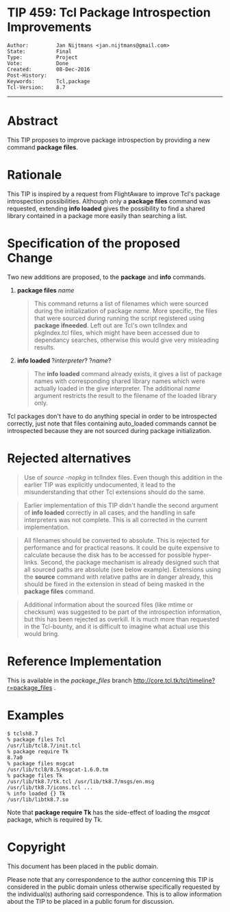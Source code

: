 # TIP 459: Tcl Package Introspection Improvements
	Author:         Jan Nijtmans <jan.nijtmans@gmail.com>
	State:          Final
	Type:           Project
	Vote:           Done
	Created:        08-Dec-2016
	Post-History:   
	Keywords:       Tcl,package
	Tcl-Version:    8.7
-----

# Abstract

This TIP proposes to improve package introspection by providing a new command
**package files**.

# Rationale

This TIP is inspired by a request from FlightAware to improve Tcl's package
introspection possibilities. Although only a **package files** command was
requested, extending **info loaded** gives the possibility to find a shared
library contained in a package more easily than searching a list.

# Specification of the proposed Change

Two new additions are proposed, to the **package** and **info** commands.

 1. **package files** _name_

	  > This command returns a list of filenames which were sourced during the
    initialization of package _name_. More specific, the files that were
    sourced during running the script registered using **package ifneeded**.
    Left out are Tcl's own tclIndex and pkgIndex.tcl files, which might have been
    accessed due to dependancy searches, otherwise this would give very
    misleading results.

 1. **info loaded** ?_interpreter_? ?_name_?

	  > The **info loaded** command already exists, it gives a list of package
    names with corresponding shared library names which were actually loaded
    in the give interpreter. The additional _name_ argument restricts the
    result to the filename of the loaded library only.

Tcl packages don't have to do anything special in order to be introspected
correctly, just note that files containing auto\_loaded commands cannot be
introspected because they are not sourced during package initialization.

# Rejected alternatives

  > Use of _source -nopkg_ in tclIndex files. Even though this addition in the
  earlier TIP was explicitly undocumented, it lead to the misunderstanding
  that other Tcl extensions should do the same.

  > Earlier implementation of this TIP didn't handle the second argument of
  **info loaded** correctly in all cases, and the handling in safe
  interpreters was not complete. This is all corrected in the current implementation.

  > All filenames should be converted to absolute. This is rejected for performance
  and for practical reasons. It could be quite expensive to calculate because
  the disk has to be accessed for possible hyper-links. Second, the package
  mechanism is already designed such that all sourced paths are absolute \(see
  below example\). Extensions using the **source** command with relative
  paths are in danger already, this should be fixed in the extension in
  stead of being masked in the **package files** command.

  > Additional information about the sourced files \(like mtime or checksum\) was
  suggested to be part of the introspection information, but this has been
  rejected as overkill. It is much more than requested in the Tcl-bounty, and
  it is difficult to imagine what actual use this would bring.

# Reference Implementation

This is available in the _package\_files_ branch
<http://core.tcl.tk/tcl/timeline?r=package_files> .

# Examples

	$ tclsh8.7
	% package files Tcl
	/usr/lib/tcl8.7/init.tcl
	% package require Tk
	8.7a0
	% package files msgcat
	/usr/lib/tcl8/8.5/msgcat-1.6.0.tm
	% package files Tk
	/usr/lib/tk8.7/tk.tcl /usr/lib/tk8.7/msgs/en.msg /usr/lib/tk8.7/icons.tcl ...
	% info loaded {} Tk
	/usr/lib/libtk8.7.so

Note that **package require Tk** has the side-effect of loading the _msgcat_ package, which is required by Tk.

# Copyright

This document has been placed in the public domain.

Please note that any correspondence to the author concerning this TIP is
considered in the public domain unless otherwise specifically requested by the
individual\(s\) authoring said correspondence. This is to allow information
about the TIP to be placed in a public forum for discussion.

